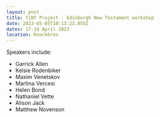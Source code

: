 ```yaml
---
layout: post
title: TiNT Project - Edinburgh New Testament workshop
date: 2023-05-05T10:13:23.055Z
dates: 17-19 April 2023
location: Knockbrex
---
```

S﻿peakers include:

* G﻿arrick Allen
* K﻿elsie Rodenbiker
* M﻿axim Venetskov
* M﻿artina Vercesi
* H﻿elen Bond
* N﻿athaniel Vette
* A﻿lison Jack 
* M﻿atthew Novenson